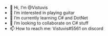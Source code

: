 - 👋 Hi, I’m @Vistuvis
- 👀 I’m interested in playing guitar
- 🌱 I’m currently learning C# and DotNet
- 💞️ I’m looking to collaborate on C# stuff
- 📫 How to reach me: Vistuvis#5561 on discord

<!---
Vistuvis/Vistuvis is a ✨ special ✨ repository because its `README.md` (this file) appears on your GitHub profile.
You can click the Preview link to take a look at your changes.
--->
